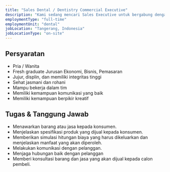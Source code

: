 ```yaml
---
title: "Sales Dental / Dentistry Commercial Executive"
description: "Kami sedang mencari Sales Executive untuk bergabung dengan tim kami. Anda akan bertanggung jawab untuk menawarkan produk dan layanan kami kepada konsumen, memberikan mereka penjelasan rinci tentang spesifikasi produk kami, dan membimbing mereka melalui simulasi biaya untuk menonjolkan manfaat yang akan mereka peroleh. Pekerjaan Anda juga akan melibatkan menjaga komunikasi yang sangat baik dengan pelanggan, memelihara hubungan yang berkelanjutan, dan menawarkan konsultasi yang disesuaikan kepada calon pembeli tentang barang dan layanan kami."
employmentType: "full-time"
employmentUnit: "dental"
jobLocation: "Tangerang, Indonesia"
jobLocationType: "on-site"
---
```


## Persyaratan

- Pria / Wanita
- Fresh graduate Jurusan Ekonomi, Bisnis, Pemasaran
- Jujur, displin, dan memiliki integritas tinggi
- Sehat jasmani dan rohani
- Mampu bekerja dalam tim
- Memiliki kemampuan komunikasi yang baik
- Memiliki kemampuan berpikir kreatif

## Tugas & Tanggung Jawab

- Menawarkan barang atau jasa kepada konsumen.
- Menjelaskan spesifikasi produk yang dijual kepada konsumen.
- Memberikan simulasi hitungan biaya yang harus dikeluarkan dan menjelaskan manfaat yang akan diperoleh.
- Melakukan komunikasi dengan pelanggan.
- Menjaga hubungan baik dengan pelanggan
- Memberi konsultasi barang dan jasa yang akan dijual kepada calon pembeli.
